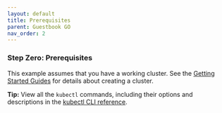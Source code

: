 ```yaml
---
layout: default
title: Prerequisites
parent: Guestbook GO
nav_order: 2
---
```



### Step Zero: Prerequisites

This example assumes that you have a working cluster. See the [Getting Started Guides]() for details about creating a cluster.

**Tip:** View all the `kubectl` commands, including their options and descriptions in the [kubectl CLI reference](https://kubernetes.io/docs/user-guide/kubectl-overview/).
